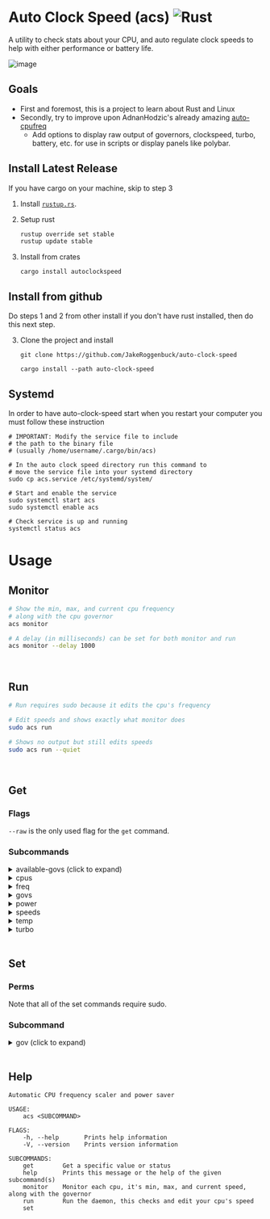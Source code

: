 # Auto Clock Speed (acs) ![Rust](https://img.shields.io/github/workflow/status/jakeroggenbuck/auto-clock-speed/Rust?style=for-the-badge)
A utility to check stats about your CPU, and auto regulate clock speeds to help with either performance or battery life.
 
![image](https://user-images.githubusercontent.com/35516367/149242078-117ceebf-4414-446e-90f2-a133f35fdcdc.png)

## Goals
- First and foremost, this is a project to learn about Rust and Linux
- Secondly, try to improve upon AdnanHodzic's already amazing [auto-cpufreq](https://github.com/AdnanHodzic/auto-cpufreq)
    - Add options to display raw output of governors, clockspeed, turbo, battery, etc. for use in scripts or display panels like polybar.

## Install Latest Release
If you have cargo on your machine, skip to step 3

1. Install [`rustup.rs`](https://rustup.rs/).

2. Setup rust
   ```sh
   rustup override set stable
   rustup update stable
   ```

3. Install from crates
   ```
   cargo install autoclockspeed
   ```

## Install from github
Do steps 1 and 2 from other install if you don't have rust installed, then do this next step.

3. Clone the project and install

   ```
   git clone https://github.com/JakeRoggenbuck/auto-clock-speed
   ```
   ```
   cargo install --path auto-clock-speed
   ```

## Systemd
In order to have auto-clock-speed start when you restart your computer you must follow these instruction
```
# IMPORTANT: Modify the service file to include
# the path to the binary file 
# (usually /home/username/.cargo/bin/acs)
```

```
# In the auto clock speed directory run this command to
# move the service file into your systemd directory
sudo cp acs.service /etc/systemd/system/
```

```
# Start and enable the service
sudo systemctl start acs
sudo systemctl enable acs

# Check service is up and running
systemctl status acs
```

# Usage
## Monitor
```sh
# Show the min, max, and current cpu frequency
# along with the cpu governor
acs monitor

# A delay (in milliseconds) can be set for both monitor and run
acs monitor --delay 1000
```

<br>

## Run
```sh
# Run requires sudo because it edits the cpu's frequency

# Edit speeds and shows exactly what monitor does
sudo acs run

# Shows no output but still edits speeds
sudo acs run --quiet
```

<br>

## Get

### Flags
`--raw` is the only used flag for the `get` command.

### Subcommands
<details><summary>available-govs (click to expand)</summary>
<p>

### available-govs

Normal
```
performance powersave
```

Raw
```
performance
powersave
```

</p>
</details>

<details><summary>cpus</summary>
<p>

### cpus
Normal
```
Name: Intel(R) Core(TM) i5-7300U CPU @ 2.60GHz
cpu0 is currently @ 589 MHz
cpu1 is currently @ 629 MHz
cpu2 is currently @ 594 MHz
cpu3 is currently @ 649 MHz
```

Raw
```
cpu0 628003
cpu1 601547
cpu2 590444
cpu3 627150
```

</p>
</details>

<details><summary>freq</summary>
<p>

### freq
Normal
```
CPU freq is 597 MHz
```

Raw
```
597471
```

</p>
</details>

<details><summary>govs</summary>
<p>

### govs
Normal
```
powersave powersave powersave powersave
```

Raw
```
powersave
powersave
powersave
powersave
```

</p>
</details>

<details><summary>power</summary>
<p>

### power
Normal
```
Lid: open Battery: 0 Plugged: false
```

Raw
```
open 0 false
```

</p>
</details>

<details><summary>speeds</summary>
<p>

### speeds
Normal
```
578444 578308 572217 579259
```

Raw
```
572773
580328
566880
579120
```

</p>
</details>

<details><summary>temp</summary>
<p>

### temp
Normal
```
25000 31050 20000 29050
```

Raw
```
25000
32050
20000
29050
```

</p>
</details>

<details><summary>turbo</summary>
<p>

### turbo
Normal
```
Turbo is enabled
```

Raw
```
true
```

</p>
</details>

<br>

## Set

### Perms
Note that all of the set commands require sudo.

### Subcommand
<details><summary>gov (click to expand)</summary>
<p>

### available-govs

Normal use
```
sudo acs set gov performance
sudo acs set gov powersave
```

Fancy set script
```sh
sudo acs set gov $(acs get available-govs --raw | dmenu)
```

</p>
</details>

<br>

## Help
```
Automatic CPU frequency scaler and power saver

USAGE:
    acs <SUBCOMMAND>

FLAGS:
    -h, --help       Prints help information
    -V, --version    Prints version information

SUBCOMMANDS:
    get        Get a specific value or status
    help       Prints this message or the help of the given subcommand(s)
    monitor    Monitor each cpu, it's min, max, and current speed, along with the governor
    run        Run the daemon, this checks and edit your cpu's speed
    set
```
